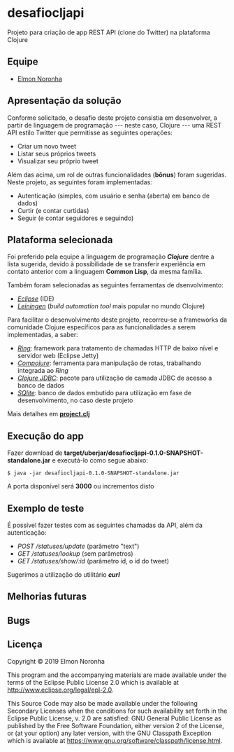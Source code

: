 # desafiocljapi

Projeto para criação de app REST API (clone do Twitter) na plataforma Clojure

## Equipe

* <a href="mailto:elmon.noronha@gmail.com">Elmon Noronha<a>

## Apresentação da solução

Conforme solicitado, o desafio deste projeto consistia em desenvolver, a partir de linguagem de programação --- neste caso, Clojure --- uma REST API estilo Twitter que permitisse as seguintes operações:

* Criar um novo tweet
* Listar seus próprios tweets
* Visualizar seu próprio tweet

Além das acima, um rol de outras funcionalidades (**bônus**) foram sugeridas. Neste projeto, as seguintes foram implementadas:

* Autenticação (simples, com usuário e senha (aberta) em banco de dados)
* Curtir (e contar curtidas)
* Seguir (e contar seguidores e seguindo)

## Plataforma selecionada

Foi preferido pela equipe a linguagem de programação **_Clojure_** dentre a lista sugerida, devido à possibilidade de se transferir experiência em contato anterior com a linguagem **Common Lisp**, da mesma família.

Também foram selecionadas as seguintes ferramentas de dsenvolvimento:

* [_Eclipse_](https://www.eclipse.org) (IDE)
* [_Leiningen_](https://leinigen.org) (_build automation tool_ mais popular no mundo Clojure) 

Para facilitar o desenvolvimento deste projeto, recorreu-se a frameworks da comunidade Clojure específicos para as funcionalidades a serem implementadas, a saber:

* [_Ring_](https://github.com/ring-clojure): framework para tratamento de chamadas HTTP de baixo nível e servidor web (Eclipse Jetty)
* [_Compojure_](https://github.com/weavejester/compojure): ferramenta para manipulação de rotas, trabalhando integrada ao _Ring_
* [_Clojure JDBC_](https://github.com/clojure/java.jdbc): pacote para utilização de camada JDBC de acesso a banco de dados
* [_SQlite_](https://www.sqlite.org/): banco de dados embutido para utilização em fase de desenvolvimento, no caso deste projeto

Mais detalhes em [**project.clj**](./project.clj)

## Execução do app

Fazer download de **target/uberjar/desafiocljapi-0.1.0-SNAPSHOT-standalone.jar** e executá-lo como segue abaixo:

    $ java -jar desafiocljapi-0.1.0-SNAPSHOT-standalone.jar
    
A porta disponível será **3000** ou incrementos disto

## Exemplo de teste

É possível fazer testes com as seguintes chamadas da API, além da autenticação:

* _POST /statuses/update_ (parâmetro "text")
* _GET /statuses/lookup_ (sem parâmetros)
* _GET /statuses/show/:id_ (parâmetro id, o id do tweet)

Sugerimos a utilização do utilitário **_curl_**

## Melhorias futuras


## Bugs


## Licença

Copyright © 2019 Elmon Noronha

This program and the accompanying materials are made available under the
terms of the Eclipse Public License 2.0 which is available at
http://www.eclipse.org/legal/epl-2.0.

This Source Code may also be made available under the following Secondary
Licenses when the conditions for such availability set forth in the Eclipse
Public License, v. 2.0 are satisfied: GNU General Public License as published by
the Free Software Foundation, either version 2 of the License, or (at your
option) any later version, with the GNU Classpath Exception which is available
at https://www.gnu.org/software/classpath/license.html.
